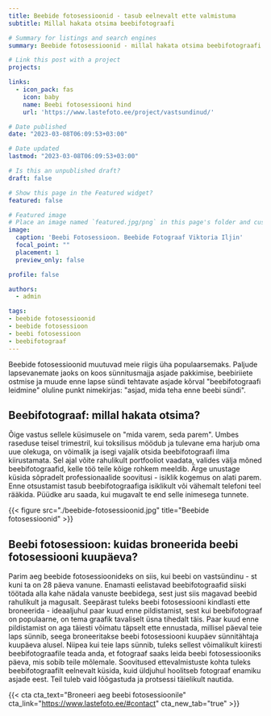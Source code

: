 ```yaml
---
title: Beebide fotosessioonid - tasub eelnevalt ette valmistuma
subtitle: Millal hakata otsima beebifotograafi

# Summary for listings and search engines
summary: Beebide fotosessioonid - millal hakata otsima beebifotograafi

# Link this post with a project
projects: 

links:
  - icon_pack: fas
    icon: baby
    name: Beebi fotosessiooni hind
    url: 'https://www.lastefoto.ee/project/vastsundinud/'

# Date published
date: "2023-03-08T06:09:53+03:00"

# Date updated
lastmod: "2023-03-08T06:09:53+03:00"

# Is this an unpublished draft?
draft: false

# Show this page in the Featured widget?
featured: false

# Featured image
# Place an image named `featured.jpg/png` in this page's folder and customize its options here.
image:
  caption: 'Beebi Fotosessioon. Beebide Fotograaf Viktoria Iljin'
  focal_point: ""
  placement: 1
  preview_only: false

profile: false

authors:
  - admin

tags:
- beebide fotosessioonid
- beebide fotosessioon
- beebi fotosessioon
- beebifotograaf
---
```

Beebide fotosessioonid muutuvad meie riigis üha populaarsemaks. Paljude lapsevanemate jaoks on koos sünnitusmajja asjade pakkimise, beebiriiete ostmise ja muude enne lapse sündi tehtavate asjade kõrval "beebifotograafi leidmine" oluline punkt nimekirjas: "asjad, mida teha enne beebi sündi".
 
## Beebifotograaf: millal hakata otsima?
 
Õige vastus sellele küsimusele on "mida varem, seda parem". Umbes raseduse teisel trimestril, kui toksilisus möödub ja tulevane ema harjub oma uue olekuga, on võimalik ja isegi vajalik otsida beebifotograafi ilma kiirustamata. Sel ajal võite rahulikult portfooliot vaadata, valides välja mõned beebifotograafid, kelle töö teile kõige rohkem meeldib. Ärge unustage küsida sõpradelt professionaalide soovitusi - isiklik kogemus on alati parem.
Enne otsustamist tasub beebifotograafiga isiklikult või vähemalt telefoni teel rääkida. Püüdke aru saada, kui mugavalt te end selle inimesega tunnete.

{{< figure src="./beebide-fotosessioonid.jpg" title="Beebide fotosessioonid" >}}

## Beebi fotosessioon: kuidas broneerida beebi fotosessiooni kuupäeva?
 
Parim aeg beebide fotosessioonideks on siis, kui beebi on vastsündinu - st kuni ta on 28 päeva vanune. Enamasti eelistavad beebifotograafid siiski töötada alla kahe nädala vanuste beebidega, sest just siis magavad beebid rahulikult ja magusalt. Seepärast tuleks beebi fotosessiooni kindlasti ette broneerida - ideaaljuhul paar kuud enne pildistamist, sest kui beebifotograaf on populaarne, on tema graafik tavaliselt üsna tihedalt täis.
Paar kuud enne pildistamist on aga täiesti võimatu täpselt ette ennustada, millisel päeval teie laps sünnib, seega broneeritakse beebi fotosessiooni kuupäev sünnitähtaja kuupäeva alusel. Niipea kui teie laps sünnib, tuleks sellest võimalikult kiiresti beebifotograafile teada anda, et fotograaf saaks leida beebi fotosessiooniks päeva, mis sobib teile mõlemale. Soovitused ettevalmistuste kohta tuleks beebifotograafilt eelnevalt küsida, kuid üldjuhul hoolitseb fotograaf enamiku asjade eest. Teil tuleb vaid lõõgastuda ja protsessi täielikult nautida.

{{< cta cta_text="Broneeri aeg beebi fotosessioonile" cta_link="https://www.lastefoto.ee/#contact" cta_new_tab="true" >}}